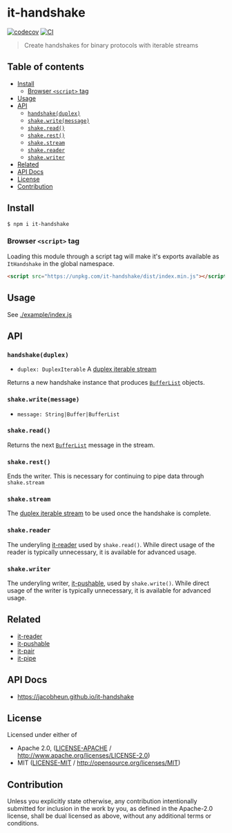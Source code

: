 # it-handshake <!-- omit in toc -->

[![codecov](https://img.shields.io/codecov/c/github/jacobheun/it-handshake.svg?style=flat-square)](https://codecov.io/gh/jacobheun/it-handshake)
[![CI](https://img.shields.io/github/actions/workflow/status/jacobheun/it-handshake/js-test-and-release.yml?branch=master\&style=flat-square)](https://github.com/jacobheun/it-handshake/actions/workflows/js-test-and-release.yml?query=branch%3Amaster)

> Create handshakes for binary protocols with iterable streams

## Table of contents <!-- omit in toc -->

- [Install](#install)
  - [Browser `<script>` tag](#browser-script-tag)
- [Usage](#usage)
- [API](#api)
  - [`handshake(duplex)`](#handshakeduplex)
  - [`shake.write(message)`](#shakewritemessage)
  - [`shake.read()`](#shakeread)
  - [`shake.rest()`](#shakerest)
  - [`shake.stream`](#shakestream)
  - [`shake.reader`](#shakereader)
  - [`shake.writer`](#shakewriter)
- [Related](#related)
- [API Docs](#api-docs)
- [License](#license)
- [Contribution](#contribution)

## Install

```console
$ npm i it-handshake
```

### Browser `<script>` tag

Loading this module through a script tag will make it's exports available as `ItHandshake` in the global namespace.

```html
<script src="https://unpkg.com/it-handshake/dist/index.min.js"></script>
```

## Usage

See [./example/index.js](./example/index.js)

## API

### `handshake(duplex)`

- `duplex: DuplexIterable` A [duplex iterable stream](https://gist.github.com/alanshaw/591dc7dd54e4f99338a347ef568d6ee9#duplex-it)

Returns a new handshake instance that produces [`BufferList`](https://www.npmjs.com/package/bl) objects.

### `shake.write(message)`

- `message: String|Buffer|BufferList`

### `shake.read()`

Returns the next [`BufferList`](https://www.npmjs.com/package/bl) message in the stream.

### `shake.rest()`

Ends the writer. This is necessary for continuing to pipe data through `shake.stream`

### `shake.stream`

The [duplex iterable stream](https://gist.github.com/alanshaw/591dc7dd54e4f99338a347ef568d6ee9#duplex-it) to be used once the handshake is complete.

### `shake.reader`

The underyling [it-reader](https://github.com/alanshaw/it-reader) used by `shake.read()`. While direct usage of the reader is typically unnecessary, it is available for advanced usage.

### `shake.writer`

The underyling writer, [it-pushable](https://github.com/alanshaw/it-pushable), used by `shake.write()`. While direct usage of the writer is typically unnecessary, it is available for advanced usage.

## Related

- [it-reader](https://github.com/alanshaw/it-reader)
- [it-pushable](https://github.com/alanshaw/it-pushable)
- [it-pair](https://github.com/alanshaw/it-pair)
- [it-pipe](https://github.com/alanshaw/it-pipe)

## API Docs

- <https://jacobheun.github.io/it-handshake>

## License

Licensed under either of

- Apache 2.0, ([LICENSE-APACHE](LICENSE-APACHE) / <http://www.apache.org/licenses/LICENSE-2.0>)
- MIT ([LICENSE-MIT](LICENSE-MIT) / <http://opensource.org/licenses/MIT>)

## Contribution

Unless you explicitly state otherwise, any contribution intentionally submitted for inclusion in the work by you, as defined in the Apache-2.0 license, shall be dual licensed as above, without any additional terms or conditions.
